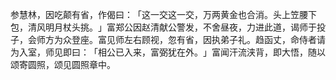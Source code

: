 参慧林，因吃颠有省，作偈曰：​「这一交这一交，万两黄金也合消。头上笠腰下包，清风明月杖头挑。​」富郑公因赵清献公警发，不舍昼夜，力进此道，谒师于投子，会师方为众登座。富见师左右顾视，忽有省，因执弟子礼。趋函丈，命侍者请为入室，师见即曰：​「相公已入来，富弼犹在外。​」富闻汗流浃背，即大悟，随以颂寄圆照，颂见圆照章中。